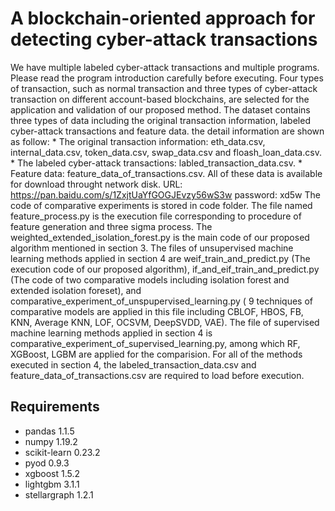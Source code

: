 # A blockchain-oriented approach for detecting cyber-attack transactions 


We have multiple labeled cyber-attack transactions and multiple programs. Please read the program introduction carefully before executing.
Four types of transaction, such as normal transaction and three types of cyber-attack transaction on different account-based blockchains, are selected for the application and validation of our proposed method. The dataset contains three types of data including the original transaction information, labeled cyber-attack transactions and feature data. the detail information are shown as follow:
    * The original transaction information: eth_data.csv, internal_data.csv, token_data.csv, swap_data.csv and floash_loan_data.csv.
    * The labeled cyber-attack transactions: labled_transaction_data.csv.
    * Feature data: feature_data_of_transactions.csv.
All of these data is available for download throught network disk. URL: https://pan.baidu.com/s/1ZxjtUaYfGOGJEvzy56wS3w password: xd5w 
The code of comparative experiments is stored in code folder. The file named feature_process.py is the execution file corresponding to procedure of feature generation and three sigma process. The weighted_extended_isolation_forest.py is the main code of our proposed algorithm mentioned in section 3. The files of unsupervised machine learning methods applied in section 4 are weif_train_and_predict.py (The execution code of our proposed algorithm), if_and_eif_train_and_predict.py (The code of two comparative models including isolation forest and extended isolation foreset), and comparative_experiment_of_unspupervised_learning.py ( 9 techniques of comparative models are applied in this file including CBLOF, HBOS, FB, KNN, Average KNN, LOF, OCSVM, DeepSVDD, VAE). The file of supervised machine learning methods applied in section 4 is comparative_experiment_of_supervised_learning.py, among which RF, XGBoost, LGBM are applied for the comparision. For all of the methods executed in section 4, the labeled_transaction_data.csv and feature_data_of_transactions.csv are required to load before execution.

## Requirements

* pandas 1.1.5
* numpy 1.19.2
* scikit-learn 0.23.2
* pyod 0.9.3
* xgboost 1.5.2
* lightgbm 3.1.1
* stellargraph 1.2.1
